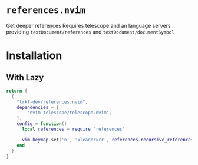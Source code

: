 # `references.nvim`
Get deeper references
Requires telescope and an language servers providing `textDocument/references` and `textDocument/documentSymbol`


# Installation
## With Lazy
```lua
return {
  {
    "trkl-dev/references.nvim",
    dependencies = {
        'nvim-telescope/telescope.nvim',
    },
    config = function()
      local references = require "references"

      vim.keymap.set('n', '<leader>rr', references.recursive_references, {})
    end
  }
}
```
